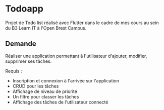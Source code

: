 # Todoapp

Projet de Todo list réalisé avec Flutter dans le cadre de mes cours au sein du B3 Learn IT à l'Open Brest Campus.

## Demande
Réaliser une application permettant à l'utilisateur d'ajouter, modifier, supprimer ses tâches.

Requis :
- Inscription et connexion à l'arrivée sur l'application
- CRUD pour les tâches
- Affichage de niveau de priorité
- Un filtre pour classer les tâches
- Affichage des tâches de l'utilisateur connecté
